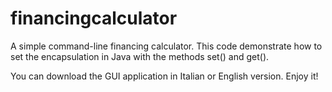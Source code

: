 # financingcalculator
A simple command-line financing calculator. This code demonstrate how to set the encapsulation in Java with the methods set() and get().

You can download the GUI application in Italian or English version. Enjoy it!
